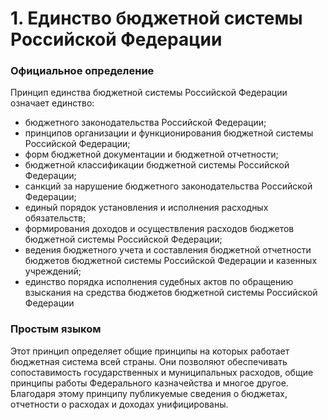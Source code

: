 # 1. Единство бюджетной системы Российской Федерации

### Официальное определение

Принцип единства бюджетной системы Российской Федерации означает единство:

* бюджетного законодательства Российской Федерации;
* принципов организации и функционирования бюджетной системы Российской Федерации;
* форм бюджетной документации и бюджетной отчетности;
* бюджетной классификации бюджетной системы Российской Федерации;
* санкций за нарушение бюджетного законодательства Российской Федерации;
* единый порядок установления и исполнения расходных обязательств;
* формирования доходов и осуществления расходов бюджетов бюджетной системы Российской Федерации;
* ведения бюджетного учета и составления бюджетной отчетности бюджетов бюджетной системы Российской Федерации и казенных учреждений;
* единство порядка исполнения судебных актов по обращению взыскания на средства бюджетов бюджетной системы Российской Федерации

### Простым языком

Этот принцип определяет общие принципы на которых работает бюджетная система всей страны. Они позволяют обеспечивать сопоставимость государственных и муниципальных расходов, общие принципы работы Федерального казначейства и многое другое. Благодаря этому принципу публикуемые сведения о бюджетах, отчетности о расходах и доходах унифицированы.

